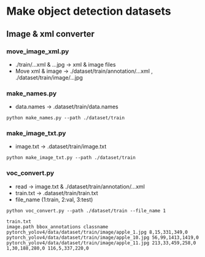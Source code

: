 # Make object detection datasets
## Image & xml converter

### move_image_xml.py
* ./train/...xml & ...jpg -> xml & image files 
* Move xml & image -> ./dataset/train/annotation/...xml , ./dataset/train/image/...jpg
### make_names.py
* data.names -> .dataset/train/data.names
``` 
python make_names.py --path ./dataset/train
``` 

### make_image_txt.py
* image.txt -> .dataset/train/image.txt
``` 
python make_image_txt.py --path ./dataset/train
``` 

### voc_convert.py
* read -> image.txt & ./dataset/train/annotation/...xml
* train.txt -> .dataset/train/train.txt
* file_name (1:train, 2:val, 3:test)
``` 
python voc_convert.py --path ./dataset/train --file_name 1

train.txt
image.path bbox_annotations classname
pytorch_yolov4/data/dataset/train/image/apple_1.jpg 8,15,331,349,0
pytorch_yolov4/data/dataset/train/image/apple_10.jpg 56,99,1413,1419,0
pytorch_yolov4/data/dataset/train/image/apple_11.jpg 213,33,459,258,0 1,30,188,280,0 116,5,337,220,0
``` 
